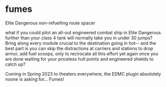 # fumes

Elite Dangerous non-refuelling route spacer

what if you could pilot an all-out engineered combat ship in Elite Dangerous further than your class 4 tank will normally take you in under 30 jumps?
Bring along every module crucial to the destination going in hot-- and the best part is you can skip the distractions at carriers and stations to drop 
armor, add fuel scoops, only to recirocate all this effort yet again once you are  done waiting for your priceless hull points and engineered shields to catch up?

Coming in Spring 2023 to theaters everywhere, the EDMC plugin absolutely noone is asking for... Fumes!
